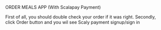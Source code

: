 ORDER MEALS APP (With Scalapay Payment)

First of all, you should double check your order if it was right.
Secondly, click Order button and you wil see Scaly payment signup/sign in
